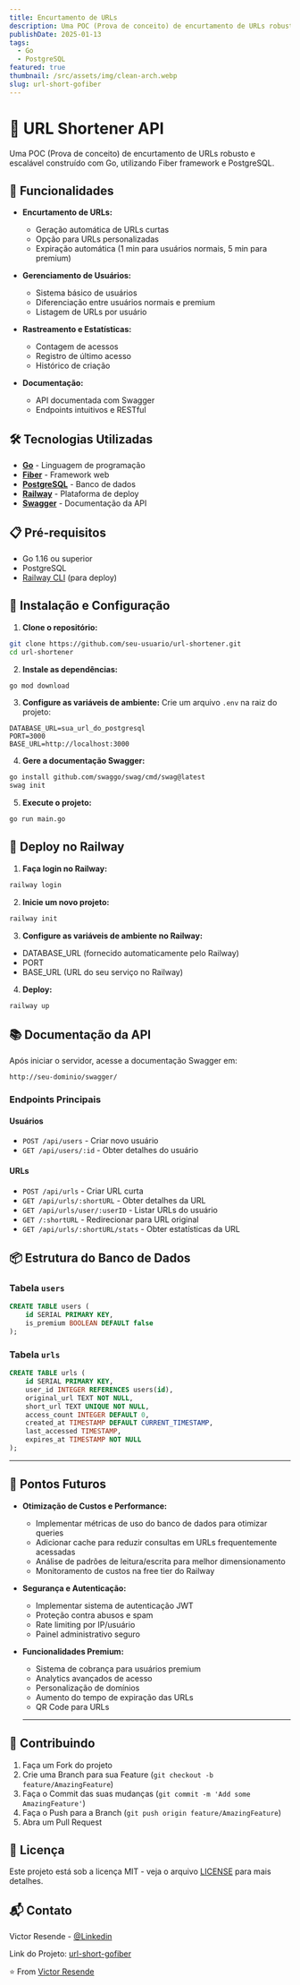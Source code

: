 ```yaml
---
title: Encurtamento de URLs
description: Uma POC (Prova de conceito) de encurtamento de URLs robusto e escalável construído com Go, utilizando Fiber framework e PostgreSQL
publishDate: 2025-01-13
tags: 
  - Go
  - PostgreSQL
featured: true
thumbnail: /src/assets/img/clean-arch.webp
slug: url-short-gofiber
---
```


# 🔗 URL Shortener API

Uma POC (Prova de conceito) de encurtamento de URLs robusto e escalável construído com Go, utilizando Fiber framework e PostgreSQL.

## 🚀 Funcionalidades

- **Encurtamento de URLs:**
  - Geração automática de URLs curtas
  - Opção para URLs personalizadas
  - Expiração automática (1 min para usuários normais, 5 min para premium)

- **Gerenciamento de Usuários:**
  - Sistema básico de usuários
  - Diferenciação entre usuários normais e premium
  - Listagem de URLs por usuário

- **Rastreamento e Estatísticas:**
  - Contagem de acessos
  - Registro de último acesso
  - Histórico de criação

- **Documentação:**
  - API documentada com Swagger
  - Endpoints intuitivos e RESTful

## 🛠️ Tecnologias Utilizadas

- **[Go](https://golang.org/)** - Linguagem de programação
- **[Fiber](https://gofiber.io/)** - Framework web
- **[PostgreSQL](https://www.postgresql.org/)** - Banco de dados
- **[Railway](https://railway.app/)** - Plataforma de deploy
- **[Swagger](https://swagger.io/)** - Documentação da API

## 📋 Pré-requisitos

- Go 1.16 ou superior
- PostgreSQL
- [Railway CLI](https://docs.railway.app/develop/cli) (para deploy)

## 🔧 Instalação e Configuração

1. **Clone o repositório:**
```bash
git clone https://github.com/seu-usuario/url-shortener.git
cd url-shortener
```

2. **Instale as dependências:**
```bash
go mod download
```

3. **Configure as variáveis de ambiente:**
Crie um arquivo `.env` na raiz do projeto:
```env
DATABASE_URL=sua_url_do_postgresql
PORT=3000
BASE_URL=http://localhost:3000
```

4. **Gere a documentação Swagger:**
```bash
go install github.com/swaggo/swag/cmd/swag@latest
swag init
```

5. **Execute o projeto:**
```bash
go run main.go
```

## 🚀 Deploy no Railway

1. **Faça login no Railway:**
```bash
railway login
```

2. **Inicie um novo projeto:**
```bash
railway init
```

3. **Configure as variáveis de ambiente no Railway:**
- DATABASE_URL (fornecido automaticamente pelo Railway)
- PORT
- BASE_URL (URL do seu serviço no Railway)

4. **Deploy:**
```bash
railway up
```

## 📚 Documentação da API

Após iniciar o servidor, acesse a documentação Swagger em:
```
http://seu-dominio/swagger/
```

### Endpoints Principais

#### Usuários
- `POST /api/users` - Criar novo usuário
- `GET /api/users/:id` - Obter detalhes do usuário

#### URLs
- `POST /api/urls` - Criar URL curta
- `GET /api/urls/:shortURL` - Obter detalhes da URL
- `GET /api/urls/user/:userID` - Listar URLs do usuário
- `GET /:shortURL` - Redirecionar para URL original
- `GET /api/urls/:shortURL/stats` - Obter estatísticas da URL

## 📦 Estrutura do Banco de Dados

### Tabela `users`
```sql
CREATE TABLE users (
    id SERIAL PRIMARY KEY,
    is_premium BOOLEAN DEFAULT false
);
```

### Tabela `urls`
```sql
CREATE TABLE urls (
    id SERIAL PRIMARY KEY,
    user_id INTEGER REFERENCES users(id),
    original_url TEXT NOT NULL,
    short_url TEXT UNIQUE NOT NULL,
    access_count INTEGER DEFAULT 0,
    created_at TIMESTAMP DEFAULT CURRENT_TIMESTAMP,
    last_accessed TIMESTAMP,
    expires_at TIMESTAMP NOT NULL
);
```

---

## 🔮 Pontos Futuros

- **Otimização de Custos e Performance:**
  - Implementar métricas de uso do banco de dados para otimizar queries
  - Adicionar cache para reduzir consultas em URLs frequentemente acessadas
  - Análise de padrões de leitura/escrita para melhor dimensionamento
  - Monitoramento de custos na free tier do Railway

- **Segurança e Autenticação:**
  - Implementar sistema de autenticação JWT
  - Proteção contra abusos e spam
  - Rate limiting por IP/usuário
  - Painel administrativo seguro

- **Funcionalidades Premium:**
  - Sistema de cobrança para usuários premium
  - Analytics avançados de acesso
  - Personalização de domínios
  - Aumento do tempo de expiração das URLs
  - QR Code para URLs
  ---

## 🤝 Contribuindo

1. Faça um Fork do projeto
2. Crie uma Branch para sua Feature (`git checkout -b feature/AmazingFeature`)
3. Faça o Commit das suas mudanças (`git commit -m 'Add some AmazingFeature'`)
4. Faça o Push para a Branch (`git push origin feature/AmazingFeature`)
5. Abra um Pull Request

## 📝 Licença

Este projeto está sob a licença MIT - veja o arquivo [LICENSE](LICENSE) para mais detalhes.

## 📬 Contato

Victor Resende - [@Linkedin](www.linkedin.com/in/victorvrg
) 

Link do Projeto: [url-short-gofiber](https://github.com/Victor-vrg/url-short-gofiber)


⭐️ From [Victor Resende](https://github.com/Victor-vrg)